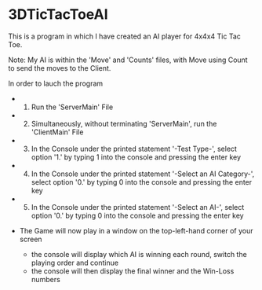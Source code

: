 # 3DTicTacToeAI

This is a program in which I have created an AI player for 4x4x4 Tic Tac Toe.

Note: My AI is within the 'Move' and 'Counts' files, with Move using Count to send the moves to the Client.

In order to lauch the program
  - 1. Run the 'ServerMain' File
  - 2. Simultaneously, without terminating 'ServerMain', run the 'ClientMain' File
  - 3. In the Console under the printed statement '-Test Type-', select option '1.' by typing 1 into the console and pressing the enter key
  - 4. In the Console under the printed statement '-Select an AI Category-', select option '0.' by typing 0 into the console and pressing the enter key
  - 5. In the Console under the printed statement '-Select an AI-', select option '0.' by typing 0 into the console and pressing the enter key
  
  - The Game will now play in a window on the top-left-hand corner of your screen
    - the console will display which AI is winning each round, switch the playing order and continue
    - the console will then display the final winner and the Win-Loss numbers 

